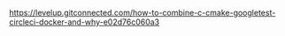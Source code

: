 https://levelup.gitconnected.com/how-to-combine-c-cmake-googletest-circleci-docker-and-why-e02d76c060a3